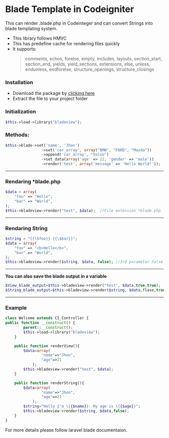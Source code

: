 # Blade Template in Codeigniter

This can render .blade.php in Codeinteger and can convert Strings into blade templating system.

- This library follows HMVC
- This has predefine cache for rendering files quickly
- It supports:
  > comments, echos, forelse, empty, includes, layouts, section_start, section_end, yields, yield_sections, extensions, else, unless, endunless, endforelse, structure_openings, structure_closings

### Installation

- Download the package by [clicking here](https://github.com/aididalam/Codeigniter-Blade-Template/archive/refs/tags/first.zip "clicking here")
- Extract the file to your project folder

### Initialization

```php
$this->load->library("bladeview");
```

### Methods:

```php
$this->blade->set('name', 'Jhon')
				->set('car_array', array("BMW", "FORD", "Mazda"))
				->append('car_array', "Volvo")
				->set_data(array('age' => 22, 'gender' => 'male'))
				->render('test', array('message' => 'Hello World!'));
```

---

### Rendaring \*blade.php

```php
$data = array(
	"foo" => "Hello",
	"bar" => "World",
);
$this->bladeview->render("test", $data);  //File extension *blade.php
```

---

### Rendaring String

```php
$string = "{{\$foo}} {{\$bar}}";
$data = array(
	"foo" => "<b>Hello</b>",
	"bar" => "World",
);
$this->bladeview->render($string, $data, false); //3rd parameter false is important
```

---

**You can also save the blade output in a variable**

```php
$View_blade_output=$this->bladeview->render("test", $data,true,true);
$String_blade_output=$this->bladeview->render($string, $data,flase,true);
```

---

### Example

```php
class Welcome extends CI_Controller {
public function __construct() {
        parent::__construct();
		$this->load->library("bladeview");
	}

	public function renderView(){
		$data=array(
				"name"=>"Jhon",
				"age"=>21
			);
		$this->bladeview->render("test", $data);
	}

	public function renderString(){
		$data=array(
				"name"=>"Jhon",
				"age"=>21
			);
		$string="Hello I'm \{{$name}}. My age is \{{$age}}";
		$this->bladeview->render($string, $data,false);
	}
}
```

For more details please follow laravel blade documentaion.
